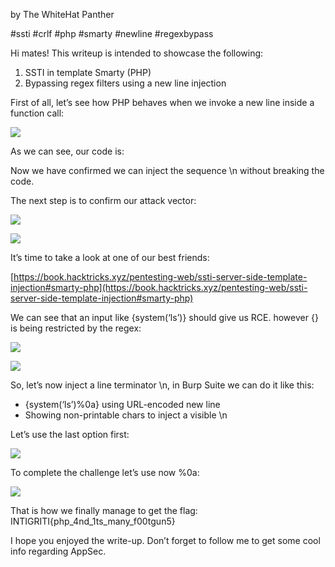 by The WhiteHat Panther

#ssti #crlf #php #smarty #newline #regexbypass

Hi mates! This writeup is intended to showcase the following:

1. SSTI in template Smarty (PHP)
2. Bypassing regex filters using a new line injection

First of all, let’s see how PHP behaves when we invoke a new line inside a function call:

![](https://miro.medium.com/v2/resize:fit:700/0*XIQ5G7UWT-G9zPro.png)

As we can see, our code is:

<?php system('whoami'  
);?>

Now we have confirmed we can inject the sequence \n without breaking the code.

The next step is to confirm our attack vector:

![](https://miro.medium.com/v2/resize:fit:700/0*-knXjPPqhngnXYXM.png)

![](https://miro.medium.com/v2/resize:fit:700/0*iIjrHZyXuj6C21JK.png)

It’s time to take a look at one of our best friends:

[https://book.hacktricks.xyz/pentesting-web/ssti-server-side-template-injection#smarty-php](https://book.hacktricks.xyz/pentesting-web/ssti-server-side-template-injection#smarty-php)

We can see that an input like {system(‘ls’)} should give us RCE. however {} is being restricted by the regex:

![](https://miro.medium.com/v2/resize:fit:700/0*yWY0Tqx376Z5zHRo.png)

![](https://miro.medium.com/v2/resize:fit:700/0*s69RVPCPhtqbWDtF.png)

So, let’s now inject a line terminator \n, in Burp Suite we can do it like this:

- {system(‘ls’)%0a} using URL-encoded new line
- Showing non-printable chars to inject a visible \n

Let’s use the last option first:

![](https://miro.medium.com/v2/resize:fit:700/0*bEBDQOEkMAIiXMaW.png)

To complete the challenge let’s use now %0a:

![](https://miro.medium.com/v2/resize:fit:700/0*JdVSPLztSruuRYyy.png)

That is how we finally manage to get the flag: INTIGRITI{php_4nd_1ts_many_f00tgun5}

I hope you enjoyed the write-up. Don’t forget to follow me to get some cool info regarding AppSec.